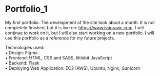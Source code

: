 # Portfolio_1

My first portfolio. The development of the site took about a month. It is not completely finished, but it is live on: https://www.ivanravic.com. I will continue to work on it, but I will also start working on a new portfolio. I will use this portfolio as a reference for my future projects.

Technologies used:  
• Design: Figma  
• Frontend: HTML, CSS and SASS, littlebit JavaScript  
• Backend: Flask  
• Deploying Web Application: EC2 (AWS), Ubuntu, Nginx, Gunicorn
